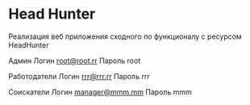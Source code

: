 # Head Hunter
Реализация веб приложения сходного по функционалу с ресурсом HeadHunter

Админ Логин root@root.rr Пароль root

Работодатели
Логин rrr@rrr.rr Пароль rrr


Соискатели
Логин manager@mmm.mm Пароль mmm
